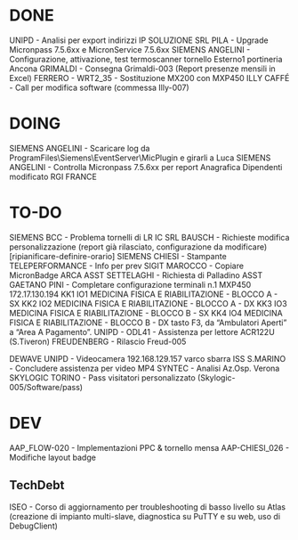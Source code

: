 # DONE
UNIPD - Analisi per export indirizzi IP
SOLUZIONE SRL PILA - Upgrade Micronpass 7.5.6xx e MicronService 7.5.6xx
SIEMENS ANGELINI - Configurazione, attivazione, test termoscanner tornello Esterno1 portineria Ancona
GRIMALDI - Consegna Grimaldi-003 (Report presenze mensili in Excel) 
FERRERO - WRT2_35 - Sostituzione MX200 con MXP450
ILLY CAFFÉ - Call per modifica software (commessa Illy-007)


# DOING
SIEMENS ANGELINI - Scaricare log da ProgramFiles\Siemens\EventServer\MicPlugin e girarli a Luca
SIEMENS ANGELINI - Controlla Micronpass 7.5.6xx per report Anagrafica Dipendenti modificato
RGI FRANCE

# TO-DO
SIEMENS BCC - Problema tornelli di LR
IC SRL BAUSCH - Richieste modifica personalizzazione (report già rilasciato, configurazione da modificare)
[ripianificare-definire-orario] SIEMENS CHIESI - Stampante 
TELEPERFORMANCE - Info per prev
SIGIT MAROCCO - Copiare MicronBadge
ARCA ASST SETTELAGHI - Richiesta di Palladino
ASST GAETANO PINI - Completare configurazione terminali
    n.1 MXP450 172.17.130.194
        KK1 IO1     MEDICINA FISICA E RIABILITAZIONE - BLOCCO A - SX
        KK2 IO2     MEDICINA FISICA E RIABILITAZIONE - BLOCCO A - DX
        KK3 IO3     MEDICINA FISICA E RIABILITAZIONE - BLOCCO B - SX
        KK4 IO4     MEDICINA FISICA E RIABILITAZIONE - BLOCCO B - DX
    tasto F3,  da “Ambulatori Aperti” a “Area A Pagamento”.
UNIPD - ODL41 - Assistenza per lettore ACR122U (S.Tiveron)
FREUDENBERG - Rilascio Freud-005

DEWAVE
UNIPD - Videocamera 192.168.129.157 varco sbarra 
ISS S.MARINO - Concludere assistenza per video MP4 
SYNTEC - Analisi Az.Osp. Verona
SKYLOGIC TORINO - Pass visitatori personalizzato (Skylogic-005/Software/pass)

# DEV
AAP_FLOW-020 - Implementazioni PPC & tornello mensa
AAP-CHIESI_026 - Modifiche layout badge
## TechDebt
ISEO - Corso di aggiornamento per troubleshooting di basso livello su Atlas (creazione di impianto multi-slave, diagnostica su PuTTY e su web, uso di DebugClient)

